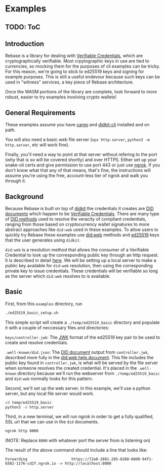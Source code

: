 # Examples

## TODO: ToC

## Introduction

Rebase is a library for dealing with [Verifiable Credentials](), which are cryptographically verifiable. Most crpytographic keys in use are tied to currencies, so mocking them for the purposes of cli examples can be tricky. For this reason, we're going to stick to ed25519 keys and signing for example purposes. This is still a useful endevour because such keys can be used in "witness" services, a key piece of Rebase architecture.

Once the WASM portions of the library are complete, look forward to more robust, easier to try examples involving crypto wallets!

## General Requirements

These examples assume you have [cargo](https://www.rust-lang.org/tools/install) and [didkit-cli](https://github.com/spruceid/didkit/tree/main/cli) installed and on path. 

You will also need a basic web file server (`npx http-server`, `python3 -m http.server`, etc will work fine). 

Finally, you'll need a way to point at that server without refering to the port (why that is so will be covered shortly) and over HTTPS. Either set up your snake-oil certs and give permission to use port 443 or just use [ngrok](https://ngrok.com/download). If you don't know what that any of that means, that's fine, the instructions will assume you're using the free, account-less tier of ngrok and walk you through it.

## Background

Because Rebase is built on top of [didkit]() the credentials it creates are [DID documents]() which happen to be [Verifiable Credentials](). There are many type of [DID methods]() used to resolve the veracity of compliant credentials, ranging from those based on cryptocurrency wallet signatures to more abstract approaches like `did:web` used in these examples. To allow users to quickly try Rebase these examples use [did:web](https://spruceid.dev/docs/didkit/did-web/) methods and [ed25519]() keys that the user generates using `didkit`. 

`did:web` is a resolution method that allows the consumer of a Verifiable Credential to look up the corresponding public key through an http request. It is described in detail [here](https://spruceid.dev/docs/didkit/did-web/). We will be setting up a local server to make a public key available for `did:web` resolution, then using the corresponding private key to issue credentials. These credentials will be verifiable so long as the server which `did:web` resolves to is available.

## Basic

First, from this `examples` directory, run

```bash
./ed25519_basic_setup.sh
```

This simple script will create a `./temp/ed25519_basic` directory and populate it with a couple of neccessary files and directories:

`keys/controller.jwk`: The [JWK]() format of the ed25519 key pair to be used to create and resolve credentials.

`.well-known/did.json`: The [DID document]() output from `controller.jwk`, described more fully in the [did:web help document](https://spruceid.dev/docs/didkit/did-web/). This file includes the public key found in `controller.jwk`, is what will be served by the file server when someone resolves the created credential. It's placed in the `.well-known` directory because we'll run the webserver from `./temp/ed25519_basic` and `did:web` normally looks for this pattern.

Second, we'll set up the web server. In this example, we'll use a python server, but any local file server would work.

```bash
cd temp/ed25519_basic
python3 -m http.server
```

Third, in a new terminal, we will run ngrok in order to get a fully qualified, SSL url that we can use in the `did` documents.

```bash
ngrok http 8000
```
(NOTE: Replace `8000` with whatever port the server from is listening on)

The result of the above command should include a line that looks like:

```
Forwarding                    https://72a8-2601-285-8280-60d0-94f1-6502-1176-cd2f.ngrok.io -> http://localhost:8000
```